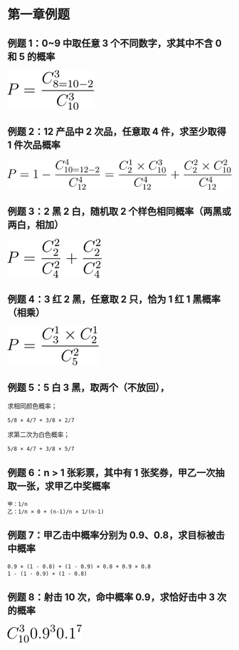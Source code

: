 # 第一章例题

## 例题 1：0~9 中取任意 3 个不同数字，求其中不含 0 和 5 的概率

![P=\frac{C_{8=10-2}^3}{C_{10}^3}](../img/X2120102.04183.01.10.svg)

## 例题 2：12 产品中 2 次品，任意取 4 件，求至少取得 1 件次品概率

![P=1-\frac{C_{10=12-2}^4}{C_{12}^4}=\frac{C_2^1\times C_{10}^3}{C_{12}^4}+\frac{C_2^2\times C_{10}^2}{C_{12}^4}](../img/X2120102.04183.01.11.svg)

## 例题 3：2 黑 2 白，随机取 2 个样色相同概率（两黑或两白，相加）

![P=\frac{C_2^2}{C_4^2}+\frac{C_2^2}{C_4^2}](../img/X2120102.04183.01.12.svg)

## 例题 4：3 红 2 黑，任意取 2 只，恰为 1 红 1 黑概率（相乘）

![P=\frac{C_3^1\times C_2^1}{C_5^2}](../img/X2120102.04183.01.13.svg)

## 例题 5：5 白 3 黑，取两个（不放回），

求相同颜色概率；

```
5/8 × 4/7 + 3/8 × 2/7
```

求第二次为白色概率；

```
5/8 × 4/7 + 3/8 × 5/7
```

## 例题 6：n > 1 张彩票，其中有 1 张奖券，甲乙一次抽取一张，求甲乙中奖概率

```
甲：1/n
乙：1/n × 0 + (n-1)/n × 1/(n-1)
```

## 例题 7：甲乙击中概率分别为 0.9、0.8，求目标被击中概率

```
0.9 × (1 - 0.8) + (1 - 0.9) × 0.8 + 0.9 × 0.8
1 - (1 - 0.9) × (1 - 0.8)
```

## 例题 8：射击 10 次，命中概率 0.9，求恰好击中 3 次的概率

![C_{10}^30.9^30.1^7](../img/X2120102.04183.01.18.svg)
